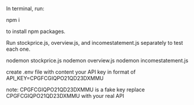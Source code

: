 In terminal, run:

npm i

to install npm packages.

Run stockprice.js, overview.js, and incomestatement.js separately to test each one.

nodemon stockprice.js
nodemon overview.js
nodemon incomestatement.js

create .env file with content your API key 
in format of 
API_KEY=CPGFCGIQPO21QD23DXMMU

note: 
CPGFCGIQPO21QD23DXMMU is a fake key
replace CPGFCGIQPO21QD23DXMMU with your real API

